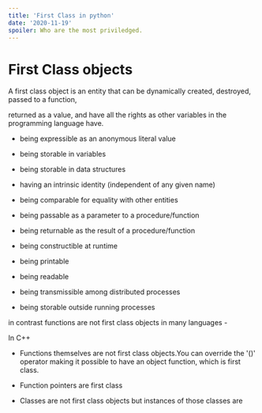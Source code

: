 ```yaml
---
title: 'First Class in python'
date: '2020-11-19'
spoiler: Who are the most priviledged.
---
```


# First Class objects

A first class object is an entity that can be dynamically created, destroyed, passed to a function,

returned as a value, and have all the rights as other variables in the programming language have.

- being expressible as an anonymous literal value

- being storable in variables

- being storable in data structures

- having an intrinsic identity (independent of any given name)

- being comparable for equality with other entities

- being passable as a parameter to a procedure/function

- being returnable as the result of a procedure/function

- being constructible at runtime

- being printable

- being readable

- being transmissible among distributed processes

- being storable outside running processes

in contrast functions are not first class objects in many languages -

In C++

- Functions themselves are not first class objects.You can override the '()' operator making it possible to have an object function, which is first class.

- Function pointers are first class

- Classes are not first class objects but instances of those classes are